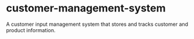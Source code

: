 # customer-management-system
A customer input management system that stores and tracks customer and product information. 
